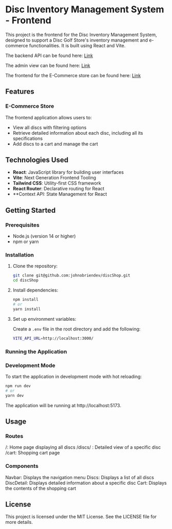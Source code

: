 # Disc Inventory Management System - Frontend

This project is the frontend for the Disc Inventory Management System, designed to support a Disc Golf Store's inventory management and e-commerce functionalities. It is built using React and Vite.

The backend API can be found here: [Link](https://github.com/johnobriendev/discShop)

The admin view can be found here: [Link](https://debonair-rounded-opinion.glitch.me/catalog)

The frontend for the E-Commerce store can be found here: [Link](https://barrysdiscs.netlify.app/)

## Features

### E-Commerce Store
The frontend application allows users to:
- View all discs with filtering options
- Retrieve detailed information about each disc, including all its specifications
- Add discs to a cart and manage the cart

## Technologies Used
- **React**: JavaScript library for building user interfaces
- **Vite**: Next Generation Frontend Tooling
- **Tailwind CSS**: Utility-first CSS framework
- **React Router**: Declarative routing for React
- **Context API: State Management for React

## Getting Started

### Prerequisites

- Node.js (version 14 or higher)
- npm or yarn

### Installation

1. Clone the repository:

    ```sh
    git clone git@github.com:johnobriendev/discShop.git
    cd discShop
    ```

2. Install dependencies:

    ```sh
    npm install
    # or
    yarn install
    ```

3. Set up environment variables:

    Create a `.env` file in the root directory and add the following:

    ```sh
    VITE_API_URL=http://localhost:3000/
    ```

### Running the Application

### Development Mode

To start the application in development mode with hot reloading:

```sh
npm run dev
# or
yarn dev
```

The application will be running at http://localhost:5173.

## Usage
### Routes
/: Home page displaying all discs
/discs/
: Detailed view of a specific disc
/cart: Shopping cart page

### Components
Navbar: Displays the navigation menu
Discs: Displays a list of all discs
DiscDetail: Displays detailed information about a specific disc
Cart: Displays the contents of the shopping cart
## License
This project is licensed under the MIT License. See the LICENSE file for more details.
